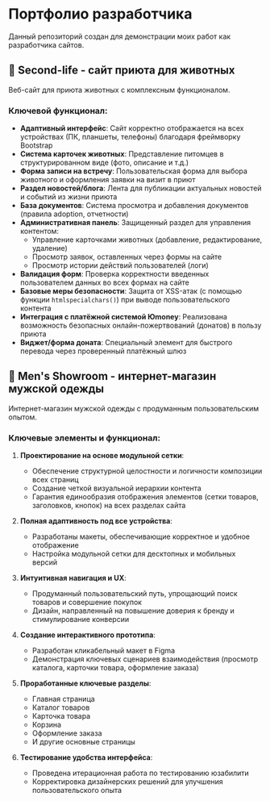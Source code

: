 # Портфолио разработчика

Данный репозиторий создан для демонстрации моих работ как разработчика сайтов.

## 🐾 Second-life - сайт приюта для животных

Веб-сайт для приюта животных с комплексным функционалом.

### Ключевой функционал:

- **Адаптивный интерфейс**: Сайт корректно отображается на всех устройствах (ПК, планшеты, телефоны) благодаря фреймворку Bootstrap
- **Система карточек животных**: Представление питомцев в структурированном виде (фото, описание и т.д.)
- **Форма записи на встречу**: Пользовательская форма для выбора животного и оформления заявки на визит в приют
- **Раздел новостей/блога**: Лента для публикации актуальных новостей и событий из жизни приюта
- **База документов**: Система просмотра и добавления документов (правила adoption, отчетности)
- **Административная панель**: Защищенный раздел для управления контентом:
  - Управление карточками животных (добавление, редактирование, удаление)
  - Просмотр заявок, оставленных через формы на сайте
  - Просмотр истории действий пользователей (логи)
- **Валидация форм**: Проверка корректности введенных пользователем данных во всех формах на сайте
- **Базовые меры безопасности**: Защита от XSS-атак (с помощью функции `htmlspecialchars()`) при выводе пользовательского контента
- **Интеграция с платёжной системой Юmoney**: Реализована возможность безопасных онлайн-пожертвований (донатов) в пользу приюта
- **Виджет/форма доната**: Специальный элемент для быстрого перевода через проверенный платёжный шлюз

## 👔 Men's Showroom - интернет-магазин мужской одежды

Интернет-магазин мужской одежды с продуманным пользовательским опытом.

### Ключевые элементы и функционал:

1. **Проектирование на основе модульной сетки**:
   - Обеспечение структурной целостности и логичности композиции всех страниц
   - Создание четкой визуальной иерархии контента
   - Гарантия единообразия отображения элементов (сетки товаров, заголовков, кнопок) на всех разделах сайта

2. **Полная адаптивность под все устройства**:
   - Разработаны макеты, обеспечивающие корректное и удобное отображение
   - Настройка модульной сетки для десктопных и мобильных версий

3. **Интуитивная навигация и UX**:
   - Продуманный пользовательский путь, упрощающий поиск товаров и совершение покупок
   - Дизайн, направленный на повышение доверия к бренду и стимулирование конверсии

4. **Создание интерактивного прототипа**:
   - Разработан кликабельный макет в Figma
   - Демонстрация ключевых сценариев взаимодействия (просмотр каталога, карточки товара, оформление заказа)

5. **Проработанные ключевые разделы**:
   - Главная страница
   - Каталог товаров
   - Карточка товара
   - Корзина
   - Оформление заказа
   - И другие основные страницы

6. **Тестирование удобства интерфейса**:
   - Проведена итерационная работа по тестированию юзабилити
   - Корректировка дизайнерских решений для улучшения пользовательского опыта
